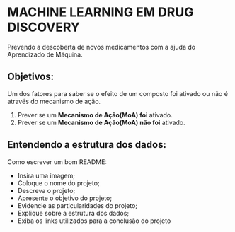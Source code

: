 
# MACHINE LEARNING EM DRUG DISCOVERY
Prevendo a descoberta de novos medicamentos com a ajuda do Aprendizado de Máquina.

## Objetivos:
Um dos fatores para saber se o efeito de um composto foi ativado ou não é através do mecanismo de ação.
1. Prever se um **Mecanismo de Ação(MoA) foi** ativado.
2. Prever se um **Mecanismo de Ação(MoA) não foi** ativado.

## Entendendo a estrutura dos dados:

Como escrever um bom README:

- Insira uma imagem;
- Coloque o nome do projeto;
- Descreva o projeto;
- Apresente o objetivo do projeto;
- Evidencie as particularidades do projeto;
- Explique sobre a estrutura dos dados;
- Exiba os links utilizados para a conclusão do projeto 
